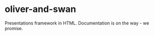 oliver-and-swan
===============

Presentations framework in HTML.
Documentation is on the way - we promise.
